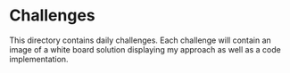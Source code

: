 # Challenges
This directory contains daily challenges. Each challenge will contain an image of a white board solution displaying my approach as well as a code implementation.
